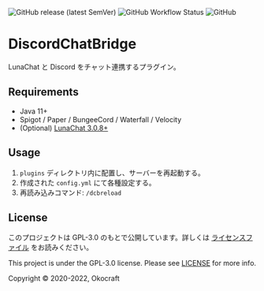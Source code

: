 ![GitHub release (latest SemVer)](https://img.shields.io/github/v/release/okocraft/DiscordChatBridge)
![GitHub Workflow Status](https://img.shields.io/github/workflow/status/okocraft/DiscordChatBridge/Java%20CI)
![GitHub](https://img.shields.io/github/license/okocraft/DiscordChatBridge)

# DiscordChatBridge

LunaChat と Discord をチャット連携するプラグイン。

## Requirements

- Java 11+
- Spigot / Paper / BungeeCord / Waterfall / Velocity
- (Optional) [LunaChat 3.0.8+](https://github.com/ucchyocean/LunaChat/releases/tag/v3.0.8)

## Usage

1. `plugins` ディレクトリ内に配置し、サーバーを再起動する。
2. 作成された `config.yml` にて各種設定する。
3. 再読み込みコマンド: `/dcbreload`

## License

このプロジェクトは GPL-3.0 のもとで公開しています。詳しくは [ライセンスファイル](LICENSE) をお読みください。

This project is under the GPL-3.0 license. Please see [LICENSE](LICENSE) for more info.

Copyright © 2020-2022, Okocraft
